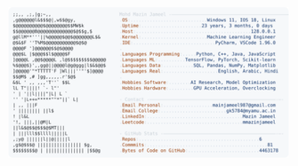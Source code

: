 <picture>
  <source srcset="https://raw.githubusercontent.com/mmazinjameel/mmazinjameel/main/dark_mode.svg?v=1738716230" media="(prefers-color-scheme: dark)">
  <img src="https://raw.githubusercontent.com/mmazinjameel/mmazinjameel/main/light_mode.svg?v=1738716230">
</picture>
